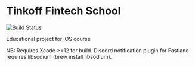 # Tinkoff Fintech School 

[![Build Status](https://travis-ci.org/givehighfive/TFS-Chat.svg?branch=homework-14)](https://travis-ci.org/givehighfive/TFS-Chat)

Educational project for iOS course 

NB: Requires Xcode >=12 for build.
Discord notification plugin for Fastlane requires libsodium (brew install libsodium).

